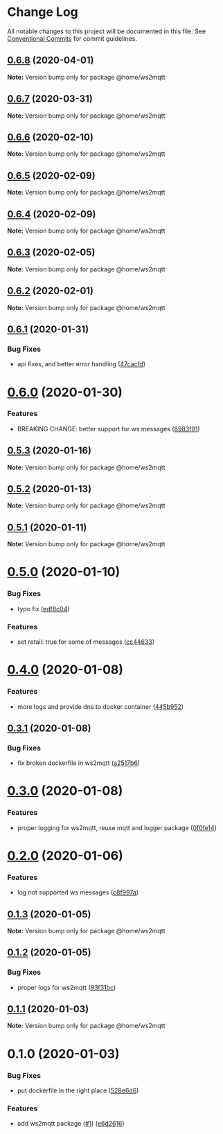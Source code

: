 # Change Log

All notable changes to this project will be documented in this file.
See [Conventional Commits](https://conventionalcommits.org) for commit guidelines.

## [0.6.8](https://github.com/mariusz-kabala/homeAutomation/compare/@home/ws2mqtt@0.6.7...@home/ws2mqtt@0.6.8) (2020-04-01)

**Note:** Version bump only for package @home/ws2mqtt





## [0.6.7](https://github.com/mariusz-kabala/homeAutomation/compare/@home/ws2mqtt@0.6.6...@home/ws2mqtt@0.6.7) (2020-03-31)

**Note:** Version bump only for package @home/ws2mqtt





## [0.6.6](https://github.com/mariusz-kabala/homeAutomation/compare/@home/ws2mqtt@0.6.5...@home/ws2mqtt@0.6.6) (2020-02-10)

**Note:** Version bump only for package @home/ws2mqtt





## [0.6.5](https://github.com/mariusz-kabala/homeAutomation/compare/@home/ws2mqtt@0.6.4...@home/ws2mqtt@0.6.5) (2020-02-09)

**Note:** Version bump only for package @home/ws2mqtt





## [0.6.4](https://github.com/mariusz-kabala/homeAutomation/compare/@home/ws2mqtt@0.6.3...@home/ws2mqtt@0.6.4) (2020-02-09)

**Note:** Version bump only for package @home/ws2mqtt





## [0.6.3](https://github.com/mariusz-kabala/homeAutomation/compare/@home/ws2mqtt@0.6.2...@home/ws2mqtt@0.6.3) (2020-02-05)

**Note:** Version bump only for package @home/ws2mqtt





## [0.6.2](https://github.com/mariusz-kabala/homeAutomation/compare/@home/ws2mqtt@0.6.1...@home/ws2mqtt@0.6.2) (2020-02-01)

**Note:** Version bump only for package @home/ws2mqtt





## [0.6.1](https://github.com/mariusz-kabala/homeAutomation/compare/@home/ws2mqtt@0.6.0...@home/ws2mqtt@0.6.1) (2020-01-31)


### Bug Fixes

* api fixes, and better error handling ([47cacfd](https://github.com/mariusz-kabala/homeAutomation/commit/47cacfdef5b396394a31ed34a727a270bbfa6c95))





# [0.6.0](https://github.com/mariusz-kabala/homeAutomation/compare/@home/ws2mqtt@0.5.3...@home/ws2mqtt@0.6.0) (2020-01-30)


### Features

* BREAKING CHANGE: better support for ws messages ([8983f91](https://github.com/mariusz-kabala/homeAutomation/commit/8983f91280af9cfda402da224b96d437606938c1))





## [0.5.3](https://github.com/mariusz-kabala/homeAutomation/compare/@home/ws2mqtt@0.5.2...@home/ws2mqtt@0.5.3) (2020-01-16)

**Note:** Version bump only for package @home/ws2mqtt





## [0.5.2](https://github.com/mariusz-kabala/homeAutomation/compare/@home/ws2mqtt@0.5.1...@home/ws2mqtt@0.5.2) (2020-01-13)

**Note:** Version bump only for package @home/ws2mqtt





## [0.5.1](https://github.com/mariusz-kabala/homeAutomation/compare/@home/ws2mqtt@0.5.0...@home/ws2mqtt@0.5.1) (2020-01-11)

**Note:** Version bump only for package @home/ws2mqtt





# [0.5.0](https://github.com/mariusz-kabala/homeAutomation/compare/@home/ws2mqtt@0.4.0...@home/ws2mqtt@0.5.0) (2020-01-10)


### Bug Fixes

* typo fix ([edf8c04](https://github.com/mariusz-kabala/homeAutomation/commit/edf8c041d957de2aad3ea4bd38095f2107c8c380))


### Features

* set retail: true for some of messages ([cc44633](https://github.com/mariusz-kabala/homeAutomation/commit/cc4463387cdafbb9087e23268ee2ead739f7e6ad))





# [0.4.0](https://github.com/mariusz-kabala/homeAutomation/compare/@home/ws2mqtt@0.3.1...@home/ws2mqtt@0.4.0) (2020-01-08)


### Features

* more logs and provide dns to docker container ([445b952](https://github.com/mariusz-kabala/homeAutomation/commit/445b952e5be5a04322a9af25c1242b1ed37868a6))





## [0.3.1](https://github.com/mariusz-kabala/homeAutomation/compare/@home/ws2mqtt@0.3.0...@home/ws2mqtt@0.3.1) (2020-01-08)


### Bug Fixes

* fix broken dockerfile in ws2mqtt ([a2517b6](https://github.com/mariusz-kabala/homeAutomation/commit/a2517b60f28d45c71f0dd7a236ffacb805172b3f))





# [0.3.0](https://github.com/mariusz-kabala/homeAutomation/compare/@home/ws2mqtt@0.2.0...@home/ws2mqtt@0.3.0) (2020-01-08)


### Features

* proper logging for ws2mqtt, reuse mqtt and logger package ([0f0fe14](https://github.com/mariusz-kabala/homeAutomation/commit/0f0fe14f1cd422cd14065fb6774dddc78373dc77))





# [0.2.0](https://github.com/mariusz-kabala/homeAutomation/compare/@home/ws2mqtt@0.1.3...@home/ws2mqtt@0.2.0) (2020-01-06)


### Features

* log not supported ws messages ([c8f997a](https://github.com/mariusz-kabala/homeAutomation/commit/c8f997a856facc04d550ce9c70445e9f9f964769))





## [0.1.3](https://github.com/mariusz-kabala/homeAutomation/compare/@home/ws2mqtt@0.1.2...@home/ws2mqtt@0.1.3) (2020-01-05)

**Note:** Version bump only for package @home/ws2mqtt





## [0.1.2](https://github.com/mariusz-kabala/homeAutomation/compare/@home/ws2mqtt@0.1.1...@home/ws2mqtt@0.1.2) (2020-01-05)


### Bug Fixes

* proper logs for ws2mqtt ([93f31bc](https://github.com/mariusz-kabala/homeAutomation/commit/93f31bcfb4ab223fb190be08447ef34601bdc751))





## [0.1.1](https://github.com/mariusz-kabala/homeAutomation/compare/@home/ws2mqtt@0.1.0...@home/ws2mqtt@0.1.1) (2020-01-03)

**Note:** Version bump only for package @home/ws2mqtt





# 0.1.0 (2020-01-03)


### Bug Fixes

* put dockerfile in the right place ([528e6d6](https://github.com/mariusz-kabala/homeAutomation/commit/528e6d62ab3d7381e665043d54e142a2db0cf37b))


### Features

* add ws2mqtt package ([#1](https://github.com/mariusz-kabala/homeAutomation/issues/1)) ([e6d2616](https://github.com/mariusz-kabala/homeAutomation/commit/e6d26168e3551bb7317f5a3acf513019d82d8d79))
